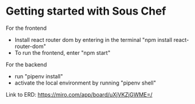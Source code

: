 # Getting started with Sous Chef

For the frontend
- Install react router dom by entering in the terminal "npm install react-router-dom"
- To run the frontend, enter "npm start"

For the backend
- run "pipenv install"
- activate the local environment by running "pipenv shell"

Link to ERD:
https://miro.com/app/board/uXjVKZjGWME=/